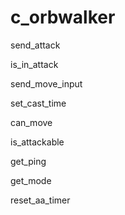# c\_orbwalker

send\_attack

is\_in\_attack

send\_move\_input

set\_cast\_time

can\_move

is\_attackable

get\_ping

get\_mode

reset\_aa\_timer
